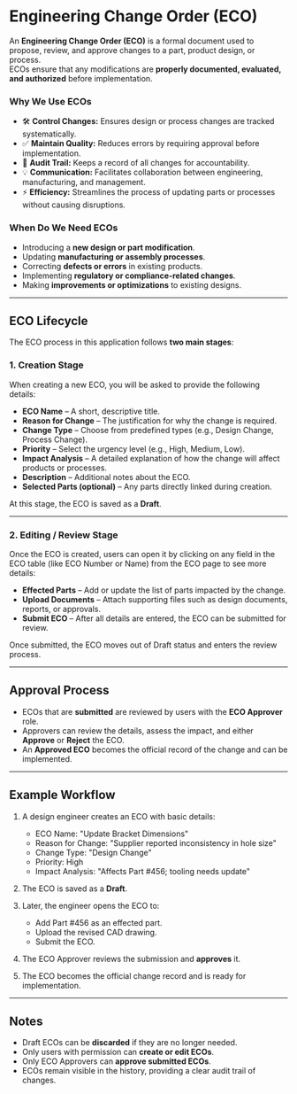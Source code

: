 # Engineering Change Order (ECO)

An **Engineering Change Order (ECO)** is a formal document used to propose, review, and approve changes to a part, product design, or process.  
ECOs ensure that any modifications are **properly documented, evaluated, and authorized** before implementation.

### Why We Use ECOs

- 🛠️ **Control Changes:** Ensures design or process changes are tracked systematically.
- ✅ **Maintain Quality:** Reduces errors by requiring approval before implementation.
- 📑 **Audit Trail:** Keeps a record of all changes for accountability.
- 💡 **Communication:** Facilitates collaboration between engineering, manufacturing, and management.
- ⚡ **Efficiency:** Streamlines the process of updating parts or processes without causing disruptions.

### When Do We Need ECOs

- Introducing a **new design or part modification**.
- Updating **manufacturing or assembly processes**.
- Correcting **defects or errors** in existing products.
- Implementing **regulatory or compliance-related changes**.
- Making **improvements or optimizations** to existing designs.

---

## ECO Lifecycle

The ECO process in this application follows **two main stages**:

### 1. Creation Stage

When creating a new ECO, you will be asked to provide the following details:

- **ECO Name** – A short, descriptive title.
- **Reason for Change** – The justification for why the change is required.
- **Change Type** – Choose from predefined types (e.g., Design Change, Process Change).
- **Priority** – Select the urgency level (e.g., High, Medium, Low).
- **Impact Analysis** – A detailed explanation of how the change will affect products or processes.
- **Description** – Additional notes about the ECO.
- **Selected Parts (optional)** – Any parts directly linked during creation.

At this stage, the ECO is saved as a **Draft**.

---

### 2. Editing / Review Stage

Once the ECO is created, users can open it by clicking on any field in the ECO table (like ECO Number or Name) from the ECO page to see more details:

- **Effected Parts** – Add or update the list of parts impacted by the change.
- **Upload Documents** – Attach supporting files such as design documents, reports, or approvals.
- **Submit ECO** – After all details are entered, the ECO can be submitted for review.

Once submitted, the ECO moves out of Draft status and enters the review process.

---

## Approval Process

- ECOs that are **submitted** are reviewed by users with the **ECO Approver** role.
- Approvers can review the details, assess the impact, and either **Approve** or **Reject** the ECO.
- An **Approved ECO** becomes the official record of the change and can be implemented.

---

## Example Workflow

1. A design engineer creates an ECO with basic details:

   - ECO Name: "Update Bracket Dimensions"
   - Reason for Change: "Supplier reported inconsistency in hole size"
   - Change Type: "Design Change"
   - Priority: High
   - Impact Analysis: "Affects Part #456; tooling needs update"

2. The ECO is saved as a **Draft**.
3. Later, the engineer opens the ECO to:

   - Add Part #456 as an effected part.
   - Upload the revised CAD drawing.
   - Submit the ECO.

4. The ECO Approver reviews the submission and **approves** it.
5. The ECO becomes the official change record and is ready for implementation.

---

## Notes

- Draft ECOs can be **discarded** if they are no longer needed.
- Only users with permission can **create or edit ECOs**.
- Only ECO Approvers can **approve submitted ECOs**.
- ECOs remain visible in the history, providing a clear audit trail of changes.

